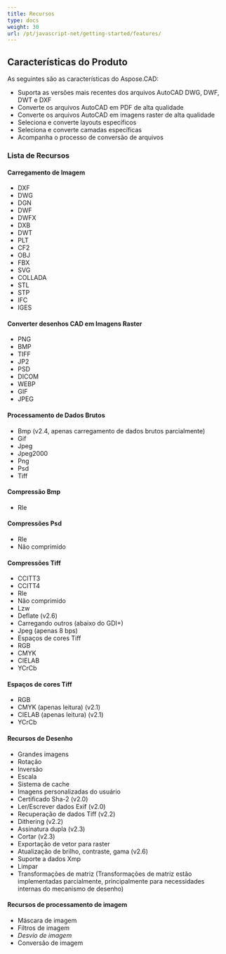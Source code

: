```yaml
---
title: Recursos
type: docs
weight: 30
url: /pt/javascript-net/getting-started/features/
---
```


## **Características do Produto**
As seguintes são as características do Aspose.CAD:

- Suporta as versões mais recentes dos arquivos AutoCAD DWG, DWF, DWT e DXF
- Converte os arquivos AutoCAD em PDF de alta qualidade
- Converte os arquivos AutoCAD em imagens raster de alta qualidade
- Seleciona e converte layouts específicos
- Seleciona e converte camadas específicas
- Acompanha o processo de conversão de arquivos

### **Lista de Recursos**
#### **Carregamento de Imagem**
- DXF
- DWG
- DGN
- DWF
- DWFX
- DXB
- DWT
- PLT
- CF2
- OBJ
- FBX
- SVG
- COLLADA
- STL
- STP
- IFC
- IGES

#### **Converter desenhos CAD em Imagens Raster**
- PNG
- BMP
- TIFF
- JP2
- PSD
- DICOM
- WEBP
- GIF
- JPEG

#### **Processamento de Dados Brutos**
- Bmp (v2.4, apenas carregamento de dados brutos parcialmente)
- Gif
- Jpeg
- Jpeg2000
- Png
- Psd
- Tiff

#### **Compressão Bmp**
- Rle

#### **Compressões Psd**
- Rle
- Não comprimido

#### **Compressões Tiff**
- CCITT3
- CCITT4
- Rle
- Não comprimido
- Lzw
- Deflate (v2.6)
- Carregando outros (abaixo do GDI+)
- Jpeg (apenas 8 bps)
- Espaços de cores Tiff
- RGB
- CMYK
- CIELAB
- YCrCb

#### **Espaços de cores Tiff**
- RGB    
- CMYK (apenas leitura) (v2.1)
- CIELAB (apenas leitura) (v2.1)
- YCrCb

#### **Recursos de Desenho**
- Grandes imagens    
- Rotação    
- Inversão    
- Escala    
- Sistema de cache    
- Imagens personalizadas do usuário    
- Certificado Sha-2 (v2.0)
- Ler/Escrever dados Exif (v2.0)
- Recuperação de dados Tiff (v2.2)
- Dithering (v2.2)
- Assinatura dupla (v2.3)
- Cortar (v2.3)
- Exportação de vetor para raster    
- Atualização de brilho, contraste, gama (v2.6)
- Suporte a dados Xmp
- Limpar
- Transformações de matriz (Transformações de matriz estão implementadas parcialmente, principalmente para necessidades internas do mecanismo de desenho)

#### **Recursos de processamento de imagem**
- Máscara de imagem
- Filtros de imagem
- *Desvio de imagem*
- Conversão de imagem
